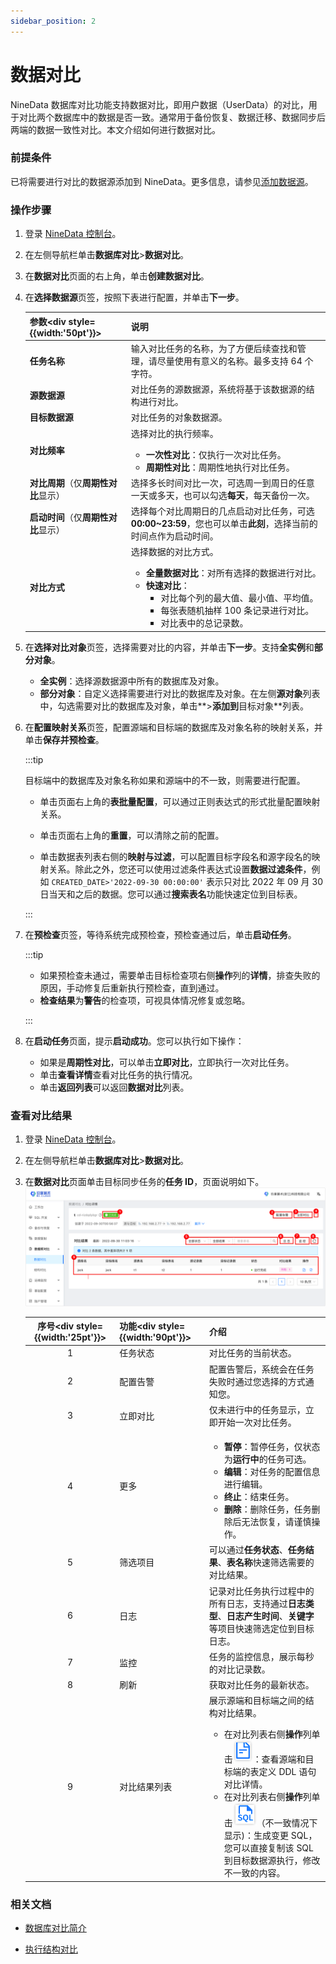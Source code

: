 ```yaml
---
sidebar_position: 2
---
```

# 数据对比

NineData 数据库对比功能支持数据对比，即用户数据（UserData）的对比，用于对比两个数据库中的数据是否一致。通常用于备份恢复、数据迁移、数据同步后两端的数据一致性对比。本文介绍如何进行数据对比。

### 前提条件

已将需要进行对比的数据源添加到 NineData。更多信息，请参见[添加数据源](../configuration/datasource.md)。

### 操作步骤

1. 登录 [NineData 控制台](https://console.ninedata.cloud)。

2. 在左侧导航栏单击**数据库对比**>**数据对比**。

3. 在**数据对比**页面的右上角，单击**创建数据对比**。

4. 在**选择数据源**页签，按照下表进行配置，并单击**下一步**。

   | 参数<div style={{width:'50pt'}}></div> | 说明                                                         |
   | -------------------------------------- | ------------------------------------------------------------ |
   | **任务名称**                           | 输入对比任务的名称，为了方便后续查找和管理，请尽量使用有意义的名称。最多支持 64 个字符。 |
   | **源数据源**                           | 对比任务的源数据源，系统将基于该数据源的结构进行对比。       |
   | **目标数据源**                         | 对比任务的对象数据源。                                       |
   | **对比频率**                           | 选择对比的执行频率。<ul><li>**一次性对比**：仅执行一次对比任务。</li><li>**周期性对比**：周期性地执行对比任务。</li></ul> |
   | **对比周期**（仅**周期性对比**显示）   | 选择多长时间对比一次，可选周一到周日的任意一天或多天，也可以勾选**每天**，每天备份一次。 |
   | **启动时间**（仅**周期性对比**显示）   | 选择每个对比周期日的几点启动对比任务，可选 **00:00~23:59**，您也可以单击**此刻**，选择当前的时间点作为启动时间。 |
   | **对比方式**                           | 选择数据的对比方式。<ul><li>**全量数据对比**：对所有选择的数据进行对比。</li><li>**快速对比**：<ul><li>对比每个列的最大值、最小值、平均值。</li><li>每张表随机抽样 100 条记录进行对比。</li><li>对比表中的总记录数。</li></ul></li></ul> |

5. 在**选择对比对象**页签，选择需要对比的内容，并单击**下一步**。支持**全实例**和**部分对象**。

   - **全实例**：选择源数据源中所有的数据库及对象。
   - **部分对象**：自定义选择需要进行对比的数据库及对象。在左侧**源对象**列表中，勾选需要对比的数据库及对象，单击**>**添加到**目标对象**列表。

6. 在**配置映射关系**页签，配置源端和目标端的数据库及对象名称的映射关系，并单击**保存并预检查**。

   :::tip

   目标端中的数据库及对象名称如果和源端中的不一致，则需要进行配置。

   - 单击页面右上角的**表批量配置**，可以通过正则表达式的形式批量配置映射关系。

   - 单击页面右上角的**重置**，可以清除之前的配置。

   - 单击数据表列表右侧的**映射与过滤**，可以配置目标字段名和源字段名的映射关系。除此之外，您还可以使用过滤条件表达式设置**数据过滤条件**，例如 `CREATED_DATE>'2022-09-30 00:00:00'` 表示只对比 2022 年 09 月 30 日当天和之后的数据。您可以通过**搜索表名**功能快速定位到目标表。

   :::

7. 在**预检查**页签，等待系统完成预检查，预检查通过后，单击**启动任务**。

   :::tip

   - 如果预检查未通过，需要单击目标检查项右侧**操作**列的**详情**，排查失败的原因，手动修复后重新执行预检查，直到通过。
   - **检查结果**为**警告**的检查项，可视具体情况修复或忽略。

   :::

8. 在**启动任务**页面，提示**启动成功**。您可以执行如下操作：

   - 如果是**周期性对比**，可以单击**立即对比**，立即执行一次对比任务。
   - 单击**查看详情**查看对比任务的执行情况。
   - 单击**返回列表**可以返回**数据对比**列表。



 ### 查看对比结果

1. 登录 [NineData 控制台](https://console.ninedata.cloud)。

2. 在左侧导航栏单击**数据库对比**>**数据对比**。

3. 在**数据对比**页面单击目标同步任务的**任务 ID**，页面说明如下。![interface](./image/interface_data.png)

   | 序号<div style={{width:'25pt'}}></div> | 功能<div style={{width:'90pt'}}></div> | 介绍                                                         |
   | :------------------------------------: | -------------------------------------- | ------------------------------------------------------------ |
   |                   1                    | 任务状态                               | 对比任务的当前状态。                                         |
   |                   2                    | 配置告警                               | 配置告警后，系统会在任务失败时通过您选择的方式通知您。       |
   |                   3                    | 立即对比                               | 仅未进行中的任务显示，立即开始一次对比任务。                 |
   |                   4                    | 更多                                   | <ul><li>**暂停**：暂停任务，仅状态为**运行中**的任务可选。</li><li>**编辑**：对任务的配置信息进行编辑。</li><li>**终止**：结束任务。</li><li>**删除**：删除任务，任务删除后无法恢复，请谨慎操作。</li></ul> |
   |                   5                    | 筛选项目                               | 可以通过**任务状态**、**任务结果**、**表名称**快速筛选需要的对比结果。 |
   |                   6                    | 日志                                   | 记录对比任务执行过程中的所有日志，支持通过**日志类型**、**日志产生时间**、**关键字**等项目快速筛选定位到目标日志。 |
   |                   7                    | 监控                                   | 任务的监控信息，展示每秒的对比记录数。                       |
   |                   8                    | 刷新                                   | 获取对比任务的最新状态。                                     |
   |                   9                    | 对比结果列表                           | 展示源端和目标端之间的结构对比结果。<ul><li>在对比列表右侧**操作**列单击![details](./image/details.png)：查看源端和目标端的表定义 DDL 语句对比详情。</li><li>在对比列表右侧**操作**列单击![sql](./image/sql.png)（不一致情况下显示)：生成变更 SQL，您可以直接复制该 SQL 到目标数据源执行，修改不一致的内容。</li></ul> |

 

### 相关文档

- [数据库对比简介](intro_comp.md)

- [执行结构对比](structure_comparation.md)
